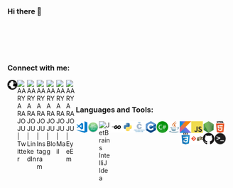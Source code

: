 ### Hi there 👋

<br>
<br>
<br>
<br>

### Connect with me:

[<img align="left" alt="aaryarajoju.github.io" width="22px" src="https://raw.githubusercontent.com/iconic/open-iconic/master/svg/globe.svg" />][website]
[<img align="left" alt="AARYA RAJOJU | Twitter" width="22px" src="https://cdn.jsdelivr.net/npm/simple-icons@v3/icons/twitter.svg" />][twitter]
[<img align="left" alt="AARYA RAJOJU | LinkedIn" width="22px" src="https://cdn.jsdelivr.net/npm/simple-icons@v3/icons/linkedin.svg" />][linkedin]
[<img align="left" alt="AARYA RAJOJU | Instagram" width="22px" src="https://cdn.jsdelivr.net/npm/simple-icons@v3/icons/instagram.svg" />][instagram]
[<img align="left" alt="AARYA RAJOJU | Blog" width="22px" src="https://simpleicons.org/icons/wordpress.svg" />][blog]
[<img align="left" alt="AARYA RAJOJU | Mail" width="22px" src="https://simpleicons.org/icons/gmail.svg" />][mail]
[<img align="left" alt="AARYA RAJOJU | EyeEm" width="22px" src="https://simpleicons.org/icons/eyeem.svg" />][eyeem]


<br>
<br>

### Languages and Tools:

<img align="left" alt="Visual Studio Code" width="26px" src="https://raw.githubusercontent.com/github/explore/80688e429a7d4ef2fca1e82350fe8e3517d3494d/topics/visual-studio-code/visual-studio-code.png" />
<img align="left" alt="Atom" width="26px" src="https://raw.githubusercontent.com/github/explore/80688e429a7d4ef2fca1e82350fe8e3517d3494d/topics/atom/atom.png" />
<img align="left" alt="JetBrains IntelliJ Idea" width="26px" src="https://simpleicons.org/icons/intellijidea.svg" />
<img align="left" alt="Go" width="26px" src="https://raw.githubusercontent.com/github/explore/80688e429a7d4ef2fca1e82350fe8e3517d3494d/topics/go/go.png" />
<img align="left" alt="python" width="26px" src="https://raw.githubusercontent.com/github/explore/80688e429a7d4ef2fca1e82350fe8e3517d3494d/topics/python/python.png" />
<img align="left" alt="C" width="26px" src="https://raw.githubusercontent.com/github/explore/80688e429a7d4ef2fca1e82350fe8e3517d3494d/topics/c/c.png" />
<img align="left" alt="C++" width="26px" src="https://raw.githubusercontent.com/github/explore/80688e429a7d4ef2fca1e82350fe8e3517d3494d/topics/cpp/cpp.png" />
<img align="left" alt="C#" width="26px" src="https://raw.githubusercontent.com/github/explore/80688e429a7d4ef2fca1e82350fe8e3517d3494d/topics/csharp/csharp.png" />
<img align="left" alt="Java" width="26px" src="https://raw.githubusercontent.com/github/explore/80688e429a7d4ef2fca1e82350fe8e3517d3494d/topics/java/java.png" />
<img align="left" alt="Kotlin" width="26px" src="https://raw.githubusercontent.com/github/explore/80688e429a7d4ef2fca1e82350fe8e3517d3494d/topics/kotlin/kotlin.png" />
<img align="left" alt="JavaScript" width="26px" src="https://raw.githubusercontent.com/github/explore/80688e429a7d4ef2fca1e82350fe8e3517d3494d/topics/javascript/javascript.png" />
<img align="left" alt="Node.js" width="26px" src="https://raw.githubusercontent.com/github/explore/80688e429a7d4ef2fca1e82350fe8e3517d3494d/topics/nodejs/nodejs.png" />
<img align="left" alt="HTML5" width="26px" src="https://raw.githubusercontent.com/github/explore/80688e429a7d4ef2fca1e82350fe8e3517d3494d/topics/html/html.png" />
<img align="left" alt="CSS3" width="26px" src="https://raw.githubusercontent.com/github/explore/80688e429a7d4ef2fca1e82350fe8e3517d3494d/topics/css/css.png" />
<img align="left" alt="Git" width="26px" src="https://raw.githubusercontent.com/github/explore/80688e429a7d4ef2fca1e82350fe8e3517d3494d/topics/git/git.png" />
<img align="left" alt="GitHub" width="26px" src="https://raw.githubusercontent.com/github/explore/78df643247d429f6cc873026c0622819ad797942/topics/github/github.png" />
<img align="left" alt="Terminal" width="26px" src="https://raw.githubusercontent.com/github/explore/80688e429a7d4ef2fca1e82350fe8e3517d3494d/topics/terminal/terminal.png" />




<!--
<img align="left" alt="" width="26px" src="" />
<img align="left" alt="" width="26px" src="" />
<img align="left" alt="" width="26px" src="" />
<img align="left" alt="" width="26px" src="" />
<img align="left" alt="" width="26px" src="" />
-->


<!--
- 🔭 I’m currently working on: a website for beginers to start learning python
- 🌱 I’m currently learning: GoLang
- 📫 How to reach me: <a href="mailto:code.aarya@gmail.com">code.aarya@gmail.com</a> or <a href="mailto:hey.aarya@gmail.com">hey.aarya@gmail.com</a> 
- 😄 Pronouns: He/Him
- ⚡ Fun fact: GoLang is the best language
-->
<br>
<br>
<!--
<a href="https://github.com/aaryarajoju">GitHub Profile</a><br>
<a href="https://www.linkedin.com/in/aaryarajoju/">Linkedin Profile</a><br>

<a href="https://aaryarajoju.github.io">GitHub Pages</a><br>
<a href="https://aaryarajoju.github.io/portfolio">A personal Portfolio hosted on GitHub Pages</a><br>
<a href="https://aaryarajoju.github.io/aaryarajoju">A personal website hosted on GitHub Pages</a><br>
<a href="https://aaryarajoju.github.io/python/">A website to Learn Python</a><br>
<a href="https://aaryarajoju.github.io/">AARYA RAJOJU - </a><br>
<a href="https://aaryarajoju.github.io/">AARYA RAJOJU - </a><br>

-->
<br>
<br>

<!--
**aaryarajoju/aaryarajoju** is a ✨ _special_ ✨ repository because its `README.md` (this file) appears on your GitHub profile.

Here are some ideas to get you started:

- 🔭 I’m currently working on ...
- 🌱 I’m currently learning ...
- 👯 I’m looking to collaborate on ...
- 🤔 I’m looking for help with ...
- 💬 Ask me about ...
- 📫 How to reach me: ...
- 😄 Pronouns: ...
- ⚡ Fun fact: ...
-->


[website]: https://aaryarajoju.github.io/
[twitter]: https://twitter.com/AaryaRajoju
[blog]: https://aaryarajoju.wordpress.com/
[instagram]: https://instagram.com/aaryarajoju
[mail]: mailto:code.aarya@gmail.com
[linkedin]: https://linkedin.com/in/aaryarajoju
[eyeem]: https://www.eyeem.com/u/capturedbyarx
